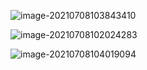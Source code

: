 ![image-20210708103843410](C:\Users\chenmao\AppData\Roaming\Typora\typora-user-images\image-20210708103843410.png)

![image-20210708102024283](C:\Users\chenmao\AppData\Roaming\Typora\typora-user-images\image-20210708102024283.png)

![image-20210708104019094](C:\Users\chenmao\AppData\Roaming\Typora\typora-user-images\image-20210708104019094.png)